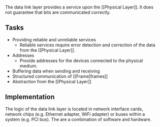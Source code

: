 The data link layer provides a service upon the [[Physical Layer]]. It does not guarantee that bits are communicated correctly.

## Tasks
- Providing reliable and unreliable services
	- Reliable services require error detection and correction of the data from the [[Physical Layer]].
- Addresses
	- Provide addresses for the devices connected to the physical medium.
- Buffering data when sending and receiving
- Structured communication of [[Frame|frames]]
- Abstraction from the [[Physical Layer]]

## Implementation
The logic of the data link layer is located in network interface cards, network chips (e.g. Ethernet adapter, WiFi adapter) or buses within a system (e.g. PCI bus). The are a combination of software and hardware.
